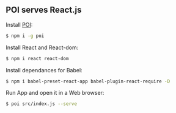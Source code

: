 ## POI serves React.js

  Install [POI](https://poi.js.org/):

```bash
$ npm i -g poi
```
  Install React and React-dom:

```bash
$ npm i react react-dom
```
  Install dependances for Babel:
```bash
$ npm i babel-preset-react-app babel-plugin-react-require -D
```

  Run App and open it in a Web browser:

```bash
$ poi src/index.js --serve
```
